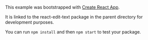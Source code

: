 This example was bootstrapped with [Create React App](https://github.com/facebook/create-react-app).

It is linked to the react-edit-text package in the parent directory for development purposes.

You can run `npm install` and then `npm start` to test your package.
